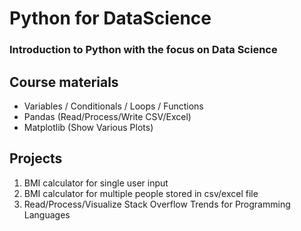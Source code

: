 # Python for DataScience
### Introduction to Python with the focus on Data Science

## Course materials

- Variables / Conditionals / Loops / Functions
- Pandas (Read/Process/Write CSV/Excel)
- Matplotlib (Show Various Plots)

## Projects

1. BMI calculator for single user input
2. BMI calculator for multiple people stored in csv/excel file
3. Read/Process/Visualize Stack Overflow Trends for Programming Languages
